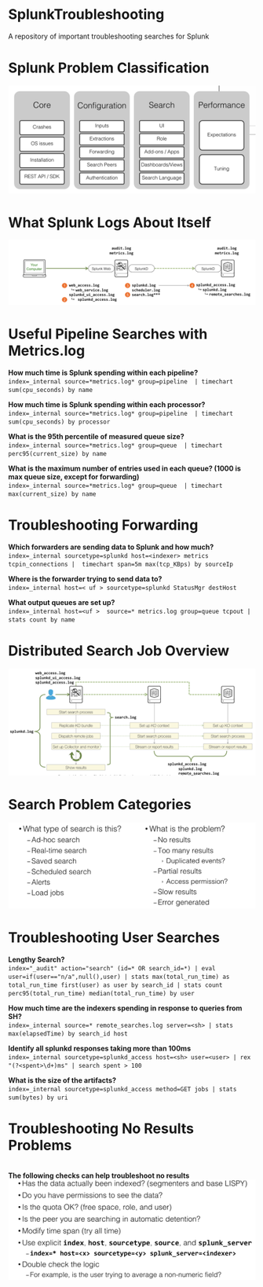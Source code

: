 # SplunkTroubleshooting
A repository of important troubleshooting searches for Splunk

# Splunk Problem Classification
![Image 1](https://github.com/splunkdevabhi/SplunkTroubleshooting/blob/master/Screen%20Shot%202020-09-29%20at%2010.59.44%20AM.png?raw=true)

# What Splunk Logs About Itself
![Image 2](https://github.com/splunkdevabhi/SplunkTroubleshooting/blob/master/What%20Splunk%20logs.png?raw=true) 

# Useful Pipeline Searches with Metrics.log

**How much time is Splunk spending within each pipeline?**
<br />`index=_internal source=*metrics.log* group=pipeline 
| timechart sum(cpu_seconds) by name`

**How much time is Splunk spending within each processor?**
<br />`index=_internal source=*metrics.log* group=pipeline 
| timechart sum(cpu_seconds) by processor`

**What is the 95th percentile of measured queue size?**
<br />`index=_internal source=*metrics.log* group=queue 
| timechart perc95(current_size) by name`

**What is the maximum number of entries used in each queue? 
(1000 is max queue size, except for forwarding)**
<br />`index=_internal source=*metrics.log* group=queue 
| timechart max(current_size) by name`


# Troubleshooting Forwarding 

**Which forwarders are sending data to Splunk and how much?**
<br />`index=_internal sourcetype=splunkd host=<indexer> metrics tcpin_connections
|  timechart span=5m max(tcp_KBps) by sourceIp`

**Where is the forwarder trying to send data to?**
<br />`index=_internal host=< uf > sourcetype=splunkd StatusMgr destHost`

**What output queues are set up?**
<br />`index=_internal host=<uf >  source=* metrics.log group=queue tcpout
| stats count by name`

# Distributed Search Job Overview
![Image 3](https://github.com/splunkdevabhi/SplunkTroubleshooting/blob/master/DSJ%20Overview.png?raw=true)

# Search Problem Categories 
![Image 4](https://github.com/splunkdevabhi/SplunkTroubleshooting/blob/master/Search%20Problems.png?raw=true)

# Troubleshooting User Searches 

**Lengthy Search?**
<br />`index="_audit" action="search" (id=* OR search_id=*) | eval user=if(user=="n/a",null(),user) | stats max(total_run_time) as  total_run_time first(user) as user by search_id
| stats count perc95(total_run_time) median(total_run_time) by user`

**How much time are the indexers spending in response to queries from SH?**
<br />`index=_internal source=* remote_searches.log server=<sh> | stats max(elapsedTime) by search_id host`

**Identify all splunkd responses taking more than 100ms** 
<br />`index=_internal sourcetype=splunkd_access host=<sh> user=<user> | rex "(?<spent>\d+)ms" | search spent > 100`

**What is the size of the artifacts?**
<br />`index=_internal sourcetype=splunkd_access method=GET jobs | stats sum(bytes) by uri`

# Troubleshooting No Results Problems
<br /> **The following checks can help troubleshoot no results**
![Image 5](https://github.com/splunkdevabhi/SplunkTroubleshooting/blob/master/No%20Results.png?raw=true)
